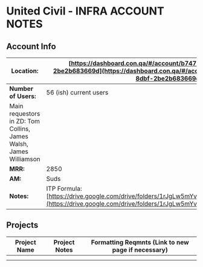 # United Civil - INFRA ACCOUNT NOTES

## Account Info

| **Location:** | [https://dashboard.con.qa/#/account/b747b2fb-c6df-4282-8dbf-2be2b683669d](https://dashboard.con.qa/#/account/b747b2fb-c6df-4282-8dbf-2be2b683669d) |
| --- | --- |
| **Number of Users:** | 56 (ish) current users
Main requestors in ZD: Tom Collins, James Walsh, James Williamson |
| **MRR:** | 2850 |
| **AM:** | Suds |
| **Notes:** | ITP Formula: [https://drive.google.com/drive/folders/1rJgLw5mYvzO8wDDbSHygbAQQwfNH9n0k](https://drive.google.com/drive/folders/1rJgLw5mYvzO8wDDbSHygbAQQwfNH9n0k) |

## Projects

| **Project Name** | **Project Notes** | **Formatting Reqmnts (Link to new page if necessary)** |
| --- | --- | --- |
|  |  |  |
|  |  |  |